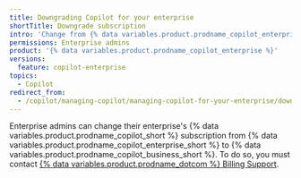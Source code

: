 ```yaml
---
title: Downgrading Copilot for your enterprise
shortTitle: Downgrade subscription
intro: 'Change from {% data variables.product.prodname_copilot_enterprise_short %} to {% data variables.product.prodname_copilot_business_short %} for your enterprise.'
permissions: Enterprise admins
product: '{% data variables.product.prodname_copilot_enterprise %}'
versions:
  feature: copilot-enterprise
topics:
  - Copilot
redirect_from:
  - /copilot/managing-copilot/managing-copilot-for-your-enterprise/downgrading-copilot-for-your-enterprise
---
```


Enterprise admins can change their enterprise's {% data variables.product.prodname_copilot_short %} subscription from {% data variables.product.prodname_copilot_enterprise_short %} to {% data variables.product.prodname_copilot_business_short %}. To do so, you must contact [{% data variables.product.prodname_dotcom %} Billing Support](https://support.github.com).
